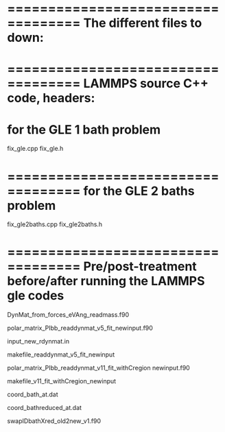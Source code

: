 ===================================
The different files to down:
===================================

===================================
LAMMPS source C++ code, headers:
===================================
for the GLE 1 bath problem
===================================
fix_gle.cpp
fix_gle.h

===================================
for the GLE 2 baths problem
===================================
fix_gle2baths.cpp
fix_gle2baths.h


===================================
Pre/post-treatment before/after running the LAMMPS gle codes
===================================

DynMat_from_forces_eVAng_readmass.f90

polar_matrix_PIbb_readdynmat_v5_fit_newinput.f90

input_new_rdynmat.in

makefile_readdynmat_v5_fit_newinput

polar_matrix_PIbb_readdynmat_v11_fit_withCregion newinput.f90

makefile_v11_fit_withCregion_newinput

coord_bath_at.dat

coord_bathreduced_at.dat

swapIDbathXred_old2new_v1.f90

